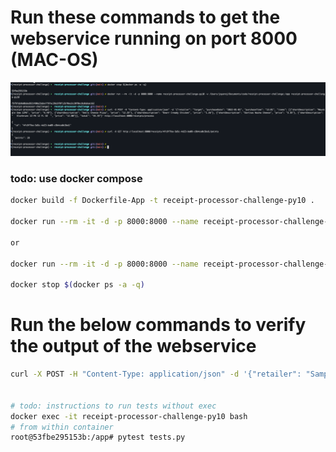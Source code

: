 
# Run these commands to get the webservice running on port 8000 (MAC-OS)

![alt text](image.png)

### todo: use docker compose
```bash
docker build -f Dockerfile-App -t receipt-processor-challenge-py10 .

docker run --rm -it -d -p 8000:8000 --name receipt-processor-challenge-py10 -v ${PWD}:/app receipt-processor-challenge-py10

or

docker run --rm -it -d -p 8000:8000 --name receipt-processor-challenge-py10 receipt-processor-challenge-py10

docker stop $(docker ps -a -q)

```


# Run the below commands to verify the output of the webservice

```bash
curl -X POST -H "Content-Type: application/json" -d '{"retailer": "Sample Retailer", "purchaseDate": "2020-01-01", "purchaseTime": "12:00", "total": "100.00", "items": [{"shortDescription": "Item 1", "price": "50.00"}, {"shortDescription": "Item 2", "price": "50.00"}]}' http://localhost:8000/receipts/process


# todo: instructions to run tests without exec
docker exec -it receipt-processor-challenge-py10 bash
# from within container
root@53fbe295153b:/app# pytest tests.py

```
